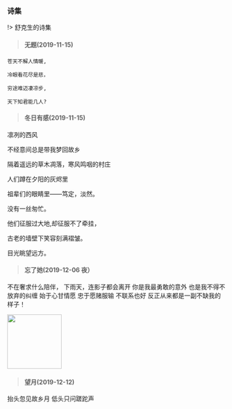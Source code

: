 <!--
 * @Descripttion: 
 * @version: 
 * @Author: suckson
 * @Date: 2019-11-15 13:00:15
 * @LastEditors: suckson
 * @LastEditTime: 2019-12-12 22:02:02
 -->
### 诗集

!> 舒克生的诗集

> #### 无题(2019-11-15)

`苍天不解人情暖,`

`冷眼看花尽是悲，`

`穷途难迈凄凉步,`

`天下知君能几人?`


> #### 冬日有感(2019-11-15)

凛冽的西风

不经意间总是带我梦回故乡

隔着遥远的草木凋落，寒风鸣咽的村庄

人们蹲在夕阳的灰烬里

祖辈们的眼睛里——笃定，淡然。

没有一丝匆忙。

他们征服过大地,却征服不了牵挂，

古老的墙壁下笑容刻满褶皱。

目光眺望远方。


> #### 忘了她(2019-12-06 夜）

不在奢求什么陪伴，
下雨天，连影子都会离开
你是我最勇敢的意外
也是我不得不放弃的纠缠
始于心甘情愿
忠于愿赌服输
不联系也好
反正从来都是一副不缺我的样子！

<img src="https://suckosn-blog.oss-cn-hangzhou.aliyuncs.com/img/timg%20(1).jpg" height="125px">


> #### 望月(2019-12-12)

抬头忽见故乡月
低头只问蹉跎声
